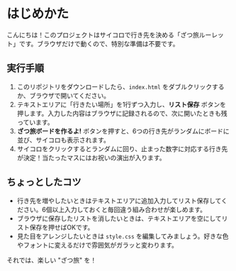 # はじめかた

こんにちは！このプロジェクトはサイコロで行き先を決める「ざつ旅ルーレット」です。ブラウザだけで動くので、特別な準備は不要です。

## 実行手順
1. このリポジトリをダウンロードしたら、`index.html` をダブルクリックするか、ブラウザで開いてください。
2. テキストエリアに「行きたい場所」を1行ずつ入力し、**リスト保存** ボタンを押します。入力した内容はブラウザに記録されるので、次に開いたときも残っています。
3. **ざつ旅ボードを作るよ!** ボタンを押すと、6つの行き先がランダムにボードに並び、サイコロも表示されます。
4. サイコロをクリックするとランダムに回り、止まった数字に対応する行き先が決定！当たったマスにはお祝いの演出が入ります。

## ちょっとしたコツ
- 行き先を増やしたいときはテキストエリアに追加入力してリスト保存してください。6個以上入力しておくと毎回違う組み合わせが楽しめます。
- ブラウザに保存したリストを消したいときは、テキストエリアを空にしてリスト保存を押せばOKです。
- 見た目をアレンジしたいときは `style.css` を編集してみましょう。好きな色やフォントに変えるだけで雰囲気がガラッと変わります。

それでは、楽しい "ざつ旅" を！

